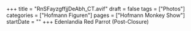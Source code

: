 +++
title = "RnSFayzgffjjDeAbh_CT.avif"
draft = false
tags = ["Photos"]
categories = ["Hofmann Figuren"]
pages = ["Hofmann Monkey Show"]
startDate = ""
+++
Edenlandia Red Parrot (Post-Closure)
